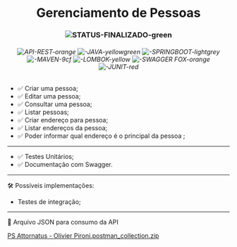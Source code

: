 <h1 align="center"> Gerenciamento de Pessoas </h1>

<h3 align="center"> 

![STATUS-FINALIZADO-green](https://user-images.githubusercontent.com/78506173/215844283-35c07a56-2e4e-4e19-9114-36436bc812d1.svg)
 </h3>
<h6 align="center"> 
 
![API-REST-orange](https://user-images.githubusercontent.com/78506173/213749530-c3e29755-63f2-43d8-860a-81c23fd3dec9.svg)
![-JAVA-yellowgreen](https://user-images.githubusercontent.com/78506173/213751115-c49e5daa-86bf-437f-9e81-22f53927f2c1.svg)
![-SPRINGBOOT-lightgrey](https://user-images.githubusercontent.com/78506173/215844819-bf7735a7-2989-4e6f-9e87-c7498212fde8.svg)
![-MAVEN-9cf](https://user-images.githubusercontent.com/78506173/213756699-a20538f4-da6b-4a2a-b432-ad869d95f687.svg)
![-LOMBOK-yellow](https://user-images.githubusercontent.com/78506173/213756863-ea1b36f6-8dca-4762-813d-f1f09054ae58.svg)
![-SWAGGER FOX-orange](https://user-images.githubusercontent.com/78506173/215844683-898677c2-322e-4b32-b973-f306d586f338.svg)
![-JUNIT-red](https://user-images.githubusercontent.com/78506173/215844868-8b943b5f-3ea5-4157-b7f7-3292fbcbf8c3.svg)

</h6>


- ✅ Criar uma pessoa;
- ✅ Editar uma pessoa;
- ✅ Consultar uma pessoa;
- ✅ Listar pessoas;
- ✅ Criar endereço para pessoa;
- ✅ Listar endereços da pessoa;
- ✅ Poder informar qual endereço é o principal da pessoa ;

-----------------------------------------------------------
- ✅ Testes Unitários;
- ✅ Documentação com Swagger.

----------------------------------------------------------

🛠️ Possíveis implementações:
 - Testes de integração;
 
--------------------------------------------------------
 📁 Arquivo JSON para consumo da API

[PS Attornatus - Olivier Pironi.postman_collection.zip](https://github.com/olivierpironi/psattoolivier/files/10519647/PS.Attornatus.-.Olivier.Pironi.postman_collection.zip)
